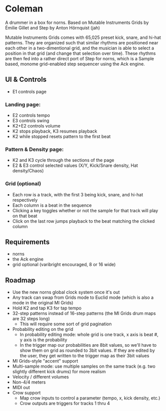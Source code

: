 # Coleman
A drummer in a box for norns. Based on Mutable Instruments Grids by Émilie Gillet and Step by Anton Hörnquist (jah)

Mutable Instruments Grids comes with 65,025 preset kick, snare, and hi-hat patterns. They are organized such that similar rhythms are positioned near each other in a two-dimentional grid, and the musician is able to select a position in that grid (and change that selection over time). These rhythms are then fed into a rather direct port of Step for norns, which is a Sample based, monome grid-enabled step sequencer using the Ack engine.

## UI & Controls
* E1 controls page

### Landing page:
* E2 controls tempo
* E3 controls swing
* K2+E2 controls volume
* K2 stops playback, K3 resumes playback
* K2 while stopped resets pattern to the first beat

### Pattern & Density page:
* K2 and K3 cycle through the sections of the page
* E2 & E3 control selected values (X/Y, Kick/Snare density, Hat density/Chaos)

### Grid (optional)
* Each row is a track, with the first 3 being kick, snare, and hi-hat respectively
* Each column is a beat in the sequence
* Clicking a key toggles whether or not the sample for that track will play on that beat
* Click on the last row jumps playback to the beat matching the clicked column

## Requirements
* norns
* the Ack engine
* grid optional (varibright encouraged, 8 or 16 wide)

## Roadmap
* Use the new norns global clock system once it's out
* Any track can swap from Grids mode to Euclid mode (which is also a mode in the original MI Grids)
* Hold K2 and tap K3 for tap tempo
* 32-step patterns instead of 16-step patterns (the MI Grids drum maps are 32 steps long)
  * This will require some sort of grid pagination
* Probability editing on the grid
  * In probability editing mode: whole grid is one track, x axis is beat #, y axis is the probability
  * In the trigger map our probabilities are 8bit values, so we'll have to show them on grid as rounded to 3bit values. If they are edited by the user, they get written to the trigger map as their 3bit values
* MI Grids-style "accent" support
* Multi-sample mode: use multiple samples on the same track (e.g. two slightly different kick drums) for more realism
* Velocity / different volumes
* Non-4/4 meters
* MIDI out
* Crow support
  * Map crow inputs to control a parameter (tempo, x, kick density, etc.)
  * Crow outputs are triggers for tracks 1 thru 4

